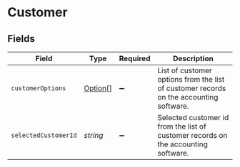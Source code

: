 # Customer


## Fields

| Field                                                                                  | Type                                                                                   | Required                                                                               | Description                                                                            |
| -------------------------------------------------------------------------------------- | -------------------------------------------------------------------------------------- | -------------------------------------------------------------------------------------- | -------------------------------------------------------------------------------------- |
| `customerOptions`                                                                      | [Option](../../models/shared/option.md)[]                                              | :heavy_minus_sign:                                                                     | List of customer options from the list of customer records on the accounting software. |
| `selectedCustomerId`                                                                   | *string*                                                                               | :heavy_minus_sign:                                                                     | Selected customer id from the list of customer records on the accounting software.     |